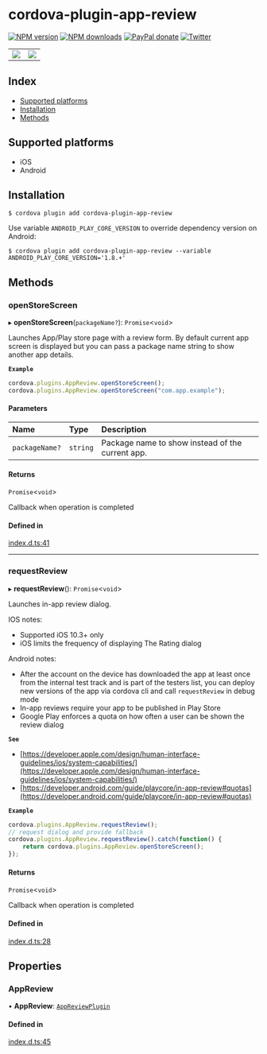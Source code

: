 # cordova-plugin-app-review

[![NPM version][npm-version]][npm-url] [![NPM downloads][npm-downloads]][npm-url] [![PayPal donate](https://img.shields.io/badge/paypal-donate-ff69b4?logo=paypal)][donate-url] [![Twitter][twitter-follow]][twitter-url]

<table>
    <tr>
        <td><img src="https://developer.apple.com/design/human-interface-guidelines/ios/images/AppRating_2x.png"/></td>
        <td><img src="https://4.bp.blogspot.com/-MSM5VeZfLAU/Xym0OR_huqI/AAAAAAAAPaA/2u9CsMLiQoE4cx3fmQPf0coIH0TuTWiSwCLcBGAsYHQ/s1600/image2.jpg"/></td>
    </tr>
</table>

[npm-url]: https://www.npmjs.com/package/cordova-plugin-app-review
[npm-version]: https://img.shields.io/npm/v/cordova-plugin-app-review.svg
[npm-downloads]: https://img.shields.io/npm/dm/cordova-plugin-app-review.svg
[twitter-url]: https://twitter.com/chemerisuk
[twitter-follow]: https://img.shields.io/twitter/follow/chemerisuk.svg?style=social&label=Follow%20me
[donate-url]: https://www.paypal.com/cgi-bin/webscr?cmd=_s-xclick&hosted_button_id=Z9FRHXAYSQ8BL&source=url

## Index

<!-- MarkdownTOC levels="2" autolink="true" -->

- [Supported platforms](#supported-platforms)
- [Installation](#installation)
- [Methods](#methods)

<!-- /MarkdownTOC -->

## Supported platforms

* iOS
* Android

## Installation

    $ cordova plugin add cordova-plugin-app-review

Use variable `ANDROID_PLAY_CORE_VERSION` to override dependency version on Android:

    $ cordova plugin add cordova-plugin-app-review --variable ANDROID_PLAY_CORE_VERSION='1.8.+'

<!-- TypedocGenerated -->

## Methods

### openStoreScreen

▸ **openStoreScreen**(`packageName?`): `Promise`<`void`\>

Launches App/Play store page with a review form. By default current app screen
is displayed but you can pass a package name string to show another app details.

**`Example`**

```ts
cordova.plugins.AppReview.openStoreScreen();
cordova.plugins.AppReview.openStoreScreen("com.app.example");
```

#### Parameters

| Name | Type | Description |
| :------ | :------ | :------ |
| `packageName?` | `string` | Package name to show instead of the current app. |

#### Returns

`Promise`<`void`\>

Callback when operation is completed

#### Defined in

[index.d.ts:41](https://github.com/chemerisuk/cordova-plugin-app-review/blob/8e75e2d/types/index.d.ts#L41)

___

### requestReview

▸ **requestReview**(): `Promise`<`void`\>

Launches in-app review dialog.

IOS notes:
- Supported iOS 10.3+ only
- iOS limits the frequency of displaying The Rating dialog

Android notes:
- After the account on the device has downloaded the app at least once from the
internal test track and is part of the testers list, you can deploy new
versions of the app via cordova cli and call `requestReview` in debug mode
- In-app reviews require your app to be published in Play Store
- Google Play enforces a quota on how often a user can be shown the review dialog

**`See`**

 - [https://developer.apple.com/design/human-interface-guidelines/ios/system-capabilities/](https://developer.apple.com/design/human-interface-guidelines/ios/system-capabilities/)
 - [https://developer.android.com/guide/playcore/in-app-review#quotas](https://developer.android.com/guide/playcore/in-app-review#quotas)

**`Example`**

```ts
cordova.plugins.AppReview.requestReview();
// request dialog and provide fallback
cordova.plugins.AppReview.requestReview().catch(function() {
    return cordova.plugins.AppReview.openStoreScreen();
});
```

#### Returns

`Promise`<`void`\>

Callback when operation is completed

#### Defined in

[index.d.ts:28](https://github.com/chemerisuk/cordova-plugin-app-review/blob/8e75e2d/types/index.d.ts#L28)
<!-- TypedocGenerated -->

## Properties

### AppReview

• **AppReview**: [`AppReviewPlugin`](AppReviewPlugin.md)

#### Defined in

[index.d.ts:45](https://github.com/chemerisuk/cordova-plugin-app-review/blob/8e75e2d/types/index.d.ts#L45)
